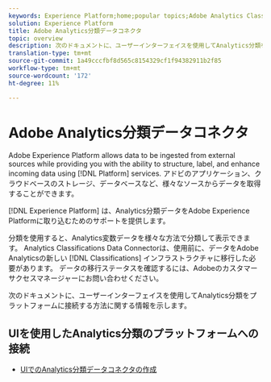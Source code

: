 ```yaml
---
keywords: Experience Platform;home;popular topics;Adobe Analytics Classifications Data Connector
solution: Experience Platform
title: Adobe Analytics分類データコネクタ
topic: overview
description: 次のドキュメントに、ユーザーインターフェイスを使用してAnalytics分類をプラットフォームに接続する方法に関する情報を示します
translation-type: tm+mt
source-git-commit: 1a49cccfbf8d565c8154329cf1f94382911b2f85
workflow-type: tm+mt
source-wordcount: '172'
ht-degree: 11%

---
```



# Adobe Analytics分類データコネクタ

Adobe Experience Platform allows data to be ingested from external sources while providing you with the ability to structure, label, and enhance incoming data using [!DNL Platform] services. アドビのアプリケーション、クラウドベースのストレージ、データベースなど、様々なソースからデータを取得することができます。

[!DNL Experience Platform] は、Analytics分類データをAdobe Experience Platformに取り込むためのサポートを提供します。

分類を使用すると、Analytics変数データを様々な方法で分類して表示できます。 Analytics Classifications Data Connectorは、使用前に、データをAdobe Analyticsの新しい [!DNL Classifications] インフラストラクチャに移行した必要があります。 データの移行ステータスを確認するには、Adobeのカスタマーサクセスマネージャーにお問い合わせください。

次のドキュメントに、ユーザーインターフェイスを使用してAnalytics分類をプラットフォームに接続する方法に関する情報を示します。

## UIを使用したAnalytics分類のプラットフォームへの接続

- [UIでのAnalytics分類データコネクタの作成](../../tutorials/ui/create/adobe-applications/classifications.md)